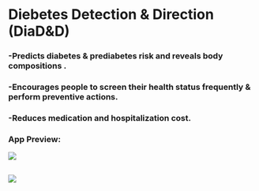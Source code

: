 # Diebetes Detection & Direction (DiaD&D)

### -Predicts diabetes & prediabetes risk and reveals body compositions .
### -Encourages people to screen their health status frequently & perform preventive actions. 
### -Reduces medication and hospitalization cost.
### App Preview:    

![](https://github.com/alimehrnezhad/Diebetes-Detection-and-Direction/blob/master/Preview2.png)
##    
![](https://github.com/alimehrnezhad/Diebetes-Detection-and-Direction/blob/master/Preview1.png)
